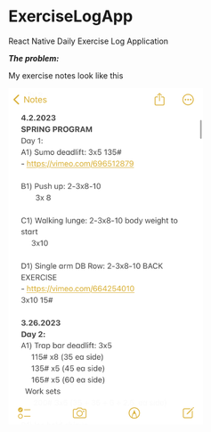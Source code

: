 # ExerciseLogApp
React Native Daily Exercise Log Application

<strong><em>The problem:</em></strong>


My exercise notes look like this


<img src="https://github.com/nguyenchloet/ExerciseLogApp/blob/main/Design/ExerciseNotes.jpg" width="350" title="Screenshot of Notes text file logging workouts">
